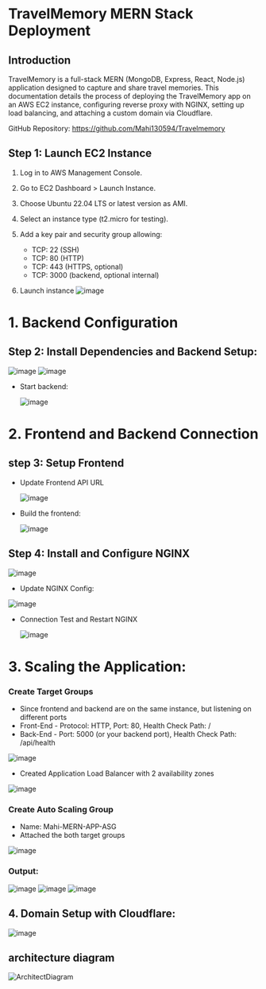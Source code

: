# TravelMemory MERN Stack Deployment 
## Introduction

TravelMemory is a full-stack MERN (MongoDB, Express, React, Node.js) application designed to capture and share travel memories. This documentation details the process of deploying the TravelMemory app on an AWS EC2 instance, configuring reverse proxy with NGINX, setting up load balancing, and attaching a custom domain via Cloudflare.

GitHub Repository: https://github.com/Mahi130594/Travelmemory
## Step 1: Launch EC2 Instance
1. Log in to AWS Management Console.
2. Go to EC2 Dashboard > Launch Instance.
3. Choose Ubuntu 22.04 LTS or latest version as AMI.
4. Select an instance type (t2.micro for testing).
5. Add a key pair and security group allowing:
   - TCP: 22 (SSH)
   - TCP: 80 (HTTP)
   - TCP: 443 (HTTPS, optional)
   - TCP: 3000 (backend, optional internal)

 6. Launch instance
    ![image](https://github.com/user-attachments/assets/f2a7580c-bd82-461f-94f6-965398dc73bb)

# 1. Backend Configuration
## Step 2: Install Dependencies and Backend Setup:
   
   ![image](https://github.com/user-attachments/assets/894f1d76-a357-4400-80e6-ea08bbd06f26)
   ![image](https://github.com/user-attachments/assets/f35ce82f-843b-4f3b-b914-926791c8e6ed)

 - Start backend:

   ![image](https://github.com/user-attachments/assets/633e9ffb-714b-447a-86c2-1a6f7f1e8126)

# 2. Frontend and Backend Connection
## step 3: Setup Frontend
  - Update Frontend API URL

    ![image](https://github.com/user-attachments/assets/04ad3643-a917-462c-96ec-b100cb9bb1dc)
  - Build the frontend:
    
    ![image](https://github.com/user-attachments/assets/6f7190f6-220a-4526-bb6c-809625e0bd9a)

   ## Step 4: Install and Configure NGINX
   ![image](https://github.com/user-attachments/assets/239d046b-a3a9-45a9-baf6-3999d4a7e75f)

  - Update NGINX Config:
   
   ![image](https://github.com/user-attachments/assets/9a3f6a30-f2f8-4a4a-92ab-3d4fa3cb69b8)

   - Connection Test and Restart NGINX

     ![image](https://github.com/user-attachments/assets/7ac999ff-882b-40b9-bb19-18f603ea1046)

   # 3. Scaling the Application:
   ### Create Target Groups
   - Since frontend and backend are on the same instance, but listening on different ports
   - Front-End - Protocol: HTTP, Port: 80, Health Check Path: /
   - Back-End - Port: 5000 (or your backend port), Health Check Path: /api/health
      
   ![image](https://github.com/user-attachments/assets/de817702-3c3b-4f56-811e-45509a82f84f)

   - Created Application Load Balancer with 2 availability zones

   ![image](https://github.com/user-attachments/assets/d9533de6-e407-4a20-8e49-d75356c7b9bf)
### Create Auto Scaling Group
   -  Name: Mahi-MERN-APP-ASG
   -  Attached the both target groups

![image](https://github.com/user-attachments/assets/5324ab93-548a-4a50-a66f-3b772deb2302)



  ### Output:
  ![image](https://github.com/user-attachments/assets/2c4bf273-d1ab-4393-bd84-e34e09cf1daf)
  ![image](https://github.com/user-attachments/assets/172b057f-cc52-4f11-919c-7a440d9a9633)
  ![image](https://github.com/user-attachments/assets/df561744-1876-4d32-9d74-d6bda458e75b)

     
   ## 4. Domain Setup with Cloudflare:

   ![image](https://github.com/user-attachments/assets/905b9e6d-cb14-434d-aac0-4eadf8e5ed6d)


   ##  architecture diagram 
   ![ArchitectDiagram](https://github.com/user-attachments/assets/6028a99a-679e-40ba-bb27-5b98dd99ad9d)






